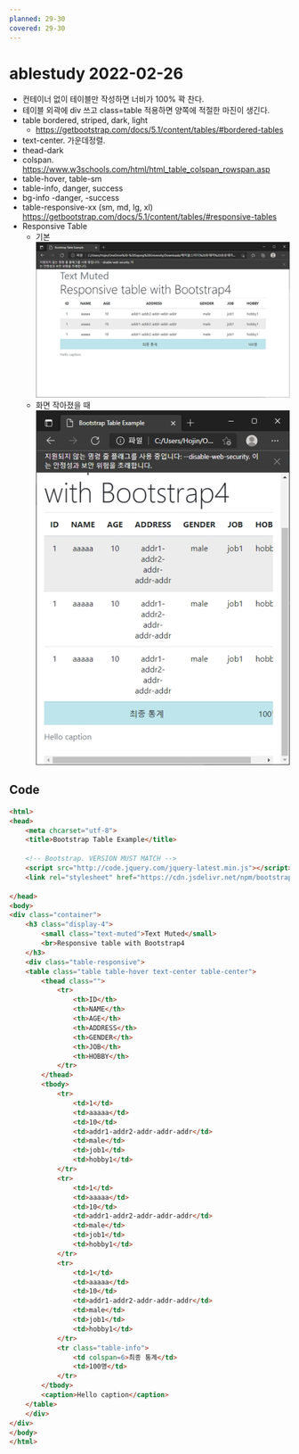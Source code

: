 ```yaml
---
planned: 29-30
covered: 29-30
---
```

# ablestudy 2022-02-26
- 컨테이너 없이 테이블만 작성하면 너비가 100% 꽉 찬다.
- 테이블 외곽에 div 쓰고 class=table 적용하면 양쪽에 적절한 마진이 생긴다.
- table bordered, striped, dark, light 
	- https://getbootstrap.com/docs/5.1/content/tables/#bordered-tables
- text-center. 가운데정렬.
- thead-dark
- colspan. https://www.w3schools.com/html/html_table_colspan_rowspan.asp
- table-hover, table-sm
- table-info, danger, success
- bg-info -danger, -success
- table-responsive-xx (sm, md, lg, xl) https://getbootstrap.com/docs/5.1/content/tables/#responsive-tables
- Responsive Table
	- 기본 ![사진](ScreenshotPC_20220227-003113.jpg)
	- 화면 작아졌을 때![사진2](ScreenshotPC_20220227-003132.jpg)


## Code
```html
<html>
<head>
    <meta chcarset="utf-8">
    <title>Bootstrap Table Example</title>

    <!-- Bootstrap. VERSION MUST MATCH -->
    <script src="http://code.jquery.com/jquery-latest.min.js"></script>
    <link rel="stylesheet" href="https://cdn.jsdelivr.net/npm/bootstrap@4.6.0/dist/css/bootstrap.min.css">

</head>
<body>
<div class="container">
    <h3 class="display-4">
        <small class="text-muted">Text Muted</small>
        <br>Responsive table with Bootstrap4
    </h3>
    <div class="table-responsive">
    <table class="table table-hover text-center table-center">
        <thead class="">
            <tr>
                <th>ID</th>
                <th>NAME</th>
                <th>AGE</th>
                <th>ADDRESS</th>
                <th>GENDER</th>
                <th>JOB</th>
                <th>HOBBY</th>
            </tr>
        </thead>
        <tbody>
            <tr>
                <td>1</td>
                <td>aaaaa</td>
                <td>10</td>
                <td>addr1-addr2-addr-addr-addr</td>
                <td>male</td>
                <td>job1</td>
                <td>hobby1</td>
            </tr>
            <tr>
                <td>1</td>
                <td>aaaaa</td>
                <td>10</td>
                <td>addr1-addr2-addr-addr-addr</td>
                <td>male</td>
                <td>job1</td>
                <td>hobby1</td>
            </tr>
            <tr>
                <td>1</td>
                <td>aaaaa</td>
                <td>10</td>
                <td>addr1-addr2-addr-addr-addr</td>
                <td>male</td>
                <td>job1</td>
                <td>hobby1</td>
            </tr>
            <tr class="table-info"> 
                <td colspan=6>최종 통계</td>
                <td>100명</td>
            </tr>
        </tbody>
        <caption>Hello caption</caption>
    </table>
    </div>
</div>
</body>
</html>
```


